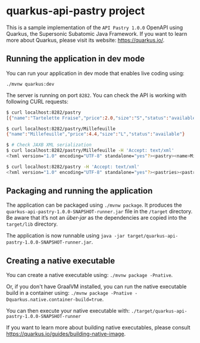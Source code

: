 # quarkus-api-pastry project

This is a sample implementation of the `API Pastry 1.0.0` OpenAPI using Quarkus, the Supersonic Subatomic Java Framework. If you want to learn more about Quarkus, please visit its website: https://quarkus.io/.

## Running the application in dev mode

You can run your application in dev mode that enables live coding using:
```
./mvnw quarkus:dev
```

The server is running on port `8282`. You can check the API is working with following CURL requests:

```sh
$ curl localhost:8282/pastry                                                                           
[{"name":"Tartelette Fraise","price":2.0,"size":"S","status":"available"},{"name":"Eclair Cafe","price":2.5,"size":"M","status":"available"},{"name":"Divorces","price":2.8,"size":"M","status":"available"},{"name":"Baba Rhum","price":3.2,"size":"L","status":"available"},{"name":"Millefeuille","price":4.4,"size":"L","status":"available"}]

$ curl localhost:8282/pastry/Millefeuille
{"name":"Millefeuille","price":4.4,"size":"L","status":"available"}

$ # Check JAXB XML serialization
$ curl localhost:8282/pastry/Millefeuille -H 'Accept: text/xml'
<?xml version="1.0" encoding="UTF-8" standalone="yes"?><pastry><name>Millefeuille</name><price>4.4</price><size>L</size><status>available</status></pastry>

$ curl localhost:8282/pastry -H 'Accept: text/xml'
<?xml version="1.0" encoding="UTF-8" standalone="yes"?><pastries><pastry><name>Tartelette Fraise</name><price>2.0</price><size>S</size><status>available</status></pastry><pastry><name>Eclair Cafe</name><price>2.5</price><size>M</size><status>available</status></pastry><pastry><name>Divorces</name><price>2.8</price><size>M</size><status>available</status></pastry><pastry><name>Baba Rhum</name><price>3.2</price><size>L</size><status>available</status></pastry><pastry><name>Millefeuille</name><price>4.4</price><size>L</size><status>available</status></pastry></pastries>
```

## Packaging and running the application

The application can be packaged using `./mvnw package`.
It produces the `quarkus-api-pastry-1.0.0-SNAPSHOT-runner.jar` file in the `/target` directory.
Be aware that it’s not an _über-jar_ as the dependencies are copied into the `target/lib` directory.

The application is now runnable using `java -jar target/quarkus-api-pastry-1.0.0-SNAPSHOT-runner.jar`.

## Creating a native executable

You can create a native executable using: `./mvnw package -Pnative`.

Or, if you don't have GraalVM installed, you can run the native executable build in a container using: `./mvnw package -Pnative -Dquarkus.native.container-build=true`.

You can then execute your native executable with: `./target/quarkus-api-pastry-1.0.0-SNAPSHOT-runner`

If you want to learn more about building native executables, please consult https://quarkus.io/guides/building-native-image.